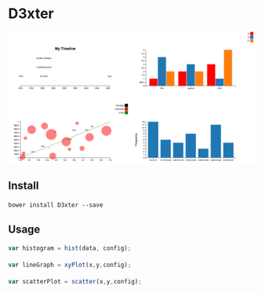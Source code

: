D3xter
======
![Examples](https://raw.githubusercontent.com/NathanEpstein/D3xter/master/examples.png)

## Install

`bower install D3xter --save`


## Usage
```javascript
var histogram = hist(data, config);

var lineGraph = xyPlot(x,y,config);

var scatterPlot = scatter(x,y,config);
```